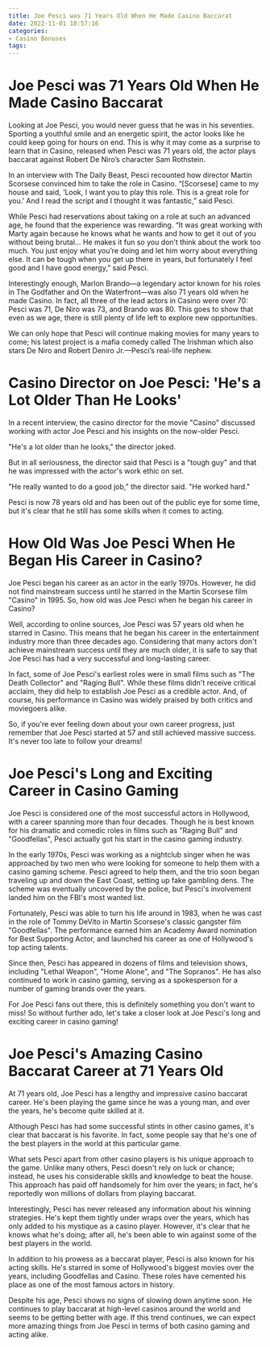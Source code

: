 ```yaml
---
title: Joe Pesci was 71 Years Old When He Made Casino Baccarat
date: 2022-11-01 18:57:16
categories:
- Casino Bonuses
tags:
---
```



#  Joe Pesci was 71 Years Old When He Made Casino Baccarat

Looking at Joe Pesci, you would never guess that he was in his seventies. Sporting a youthful smile and an energetic spirit, the actor looks like he could keep going for hours on end. This is why it may come as a surprise to learn that in Casino, released when Pesci was 71 years old, the actor plays baccarat against Robert De Niro’s character Sam Rothstein.

In an interview with The Daily Beast, Pesci recounted how director Martin Scorsese convinced him to take the role in Casino. “[Scorsese] came to my house and said, ‘Look, I want you to play this role. This is a great role for you.’ And I read the script and I thought it was fantastic,” said Pesci.

While Pesci had reservations about taking on a role at such an advanced age, he found that the experience was rewarding. “It was great working with Marty again because he knows what he wants and how to get it out of you without being brutal… He makes it fun so you don’t think about the work too much. You just enjoy what you’re doing and let him worry about everything else. It can be tough when you get up there in years, but fortunately I feel good and I have good energy,” said Pesci.

Interestingly enough, Marlon Brando—a legendary actor known for his roles in The Godfather and On the Waterfront—was also 71 years old when he made Casino. In fact, all three of the lead actors in Casino were over 70: Pesci was 71, De Niro was 73, and Brando was 80. This goes to show that even as we age, there is still plenty of life left to explore new opportunities.

We can only hope that Pesci will continue making movies for many years to come; his latest project is a mafia comedy called The Irishman which also stars De Niro and Robert Deniro Jr.—Pesci’s real-life nephew.

#  Casino Director on Joe Pesci: 'He's a Lot Older Than He Looks'

In a recent interview, the casino director for the movie "Casino" discussed working with actor Joe Pesci and his insights on the now-older Pesci.

"He's a lot older than he looks," the director joked.

But in all seriousness, the director said that Pesci is a "tough guy" and that he was impressed with the actor's work ethic on set.

"He really wanted to do a good job," the director said. "He worked hard."

Pesci is now 78 years old and has been out of the public eye for some time, but it's clear that he still has some skills when it comes to acting.

#  How Old Was Joe Pesci When He Began His Career in Casino?

Joe Pesci began his career as an actor in the early 1970s. However, he did not find mainstream success until he starred in the Martin Scorsese film "Casino" in 1995. So, how old was Joe Pesci when he began his career in Casino?

Well, according to online sources, Joe Pesci was 57 years old when he starred in Casino. This means that he began his career in the entertainment industry more than three decades ago. Considering that many actors don't achieve mainstream success until they are much older, it is safe to say that Joe Pesci has had a very successful and long-lasting career.

In fact, some of Joe Pesci's earliest roles were in small films such as "The Death Collector" and "Raging Bull". While these films didn't receive critical acclaim, they did help to establish Joe Pesci as a credible actor. And, of course, his performance in Casino was widely praised by both critics and moviegoers alike.

So, if you're ever feeling down about your own career progress, just remember that Joe Pesci started at 57 and still achieved massive success. It's never too late to follow your dreams!

#  Joe Pesci's Long and Exciting Career in Casino Gaming

Joe Pesci is considered one of the most successful actors in Hollywood, with a career spanning more than four decades. Though he is best known for his dramatic and comedic roles in films such as "Raging Bull" and "Goodfellas", Pesci actually got his start in the casino gaming industry.

In the early 1970s, Pesci was working as a nightclub singer when he was approached by two men who were looking for someone to help them with a casino gaming scheme. Pesci agreed to help them, and the trio soon began traveling up and down the East Coast, setting up fake gambling dens. The scheme was eventually uncovered by the police, but Pesci's involvement landed him on the FBI's most wanted list.

Fortunately, Pesci was able to turn his life around in 1983, when he was cast in the role of Tommy DeVito in Martin Scorsese's classic gangster film "Goodfellas". The performance earned him an Academy Award nomination for Best Supporting Actor, and launched his career as one of Hollywood's top acting talents.

Since then, Pesci has appeared in dozens of films and television shows, including "Lethal Weapon", "Home Alone", and "The Sopranos". He has also continued to work in casino gaming, serving as a spokesperson for a number of gaming brands over the years.

For Joe Pesci fans out there, this is definitely something you don't want to miss! So without further ado, let's take a closer look at Joe Pesci's long and exciting career in casino gaming!

#  Joe Pesci's Amazing Casino Baccarat Career at 71 Years Old

At 71 years old, Joe Pesci has a lengthy and impressive casino baccarat career. He's been playing the game since he was a young man, and over the years, he's become quite skilled at it.

Although Pesci has had some successful stints in other casino games, it's clear that baccarat is his favorite. In fact, some people say that he's one of the best players in the world at this particular game.

What sets Pesci apart from other casino players is his unique approach to the game. Unlike many others, Pesci doesn't rely on luck or chance; instead, he uses his considerable skills and knowledge to beat the house. This approach has paid off handsomely for him over the years; in fact, he's reportedly won millions of dollars from playing baccarat.

Interestingly, Pesci has never released any information about his winning strategies. He's kept them tightly under wraps over the years, which has only added to his mystique as a casino player. However, it's clear that he knows what he's doing; after all, he's been able to win against some of the best players in the world.

In addition to his prowess as a baccarat player, Pesci is also known for his acting skills. He's starred in some of Hollywood's biggest movies over the years, including Goodfellas and Casino. These roles have cemented his place as one of the most famous actors in history.

Despite his age, Pesci shows no signs of slowing down anytime soon. He continues to play baccarat at high-level casinos around the world and seems to be getting better with age. If this trend continues, we can expect more amazing things from Joe Pesci in terms of both casino gaming and acting alike.